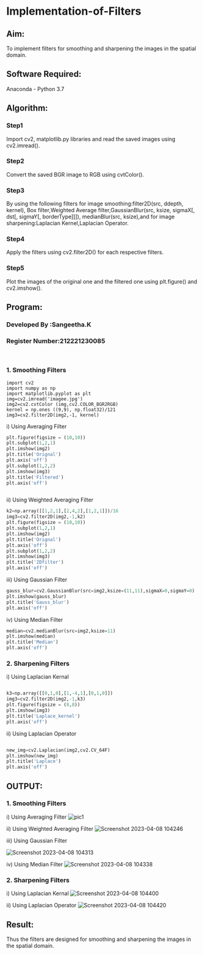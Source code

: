 # Implementation-of-Filters
## Aim:
To implement filters for smoothing and sharpening the images in the spatial domain.

## Software Required:
Anaconda - Python 3.7

## Algorithm:
### Step1
Import cv2, matplotlib.py libraries and read the saved images using cv2.imread().

### Step2
Convert the saved BGR image to RGB using cvtColor().

### Step3
By using the following filters for image smoothing:filter2D(src, ddepth, kernel), Box filter,Weighted Average filter,GaussianBlur(src, ksize, sigmaX[, dst[, sigmaY[, borderType]]]), medianBlur(src, ksize),and for image sharpening:Laplacian Kernel,Laplacian Operator.

### Step4
Apply the filters using cv2.filter2D() for each respective filters.

### Step5
Plot the images of the original one and the filtered one using plt.figure() and cv2.imshow().
## Program:
### Developed By   :Sangeetha.K
### Register Number:212221230085
</br>

### 1. Smoothing Filters
```
import cv2
import numpy as np
import matplotlib.pyplot as plt
img=cv2.imread('imagee.jpg')
img2=cv2.cvtColor (img,cv2.COLOR_BGR2RGB) 
kernel = np.ones ((9,9), np.float32)/121
img3=cv2.filter2D(img2,-1, kernel)
```
i) Using Averaging Filter
```Python
plt.figure(figsize = (10,10))
plt.subplot(1,2,1)
plt.imshow(img2)
plt.title('Orignal') 
plt.axis('off')
plt.subplot(1,2,2)
plt.imshow(img3)
plt.title('Filtered')
plt.axis('off')



```
ii) Using Weighted Averaging Filter
```Python
k2=np.array([[1,2,1],[2,4,2],[1,2,1]])/16
img3=cv2.filter2D(img2,-1,k2)
plt.figure(figsize = (10,10))
plt.subplot(1,2,1) 
plt.imshow(img2)
plt.title('Orignal') 
plt.axis('off')
plt.subplot(1,2,2)
plt.imshow(img3)
plt.title('2Dfilter') 
plt.axis('off')
```
iii) Using Gaussian Filter
```Python
gauss_blur=cv2.GaussianBlur(src=img2,ksize=(11,11),sigmaX=0,sigmaY=0)
plt.imshow(gauss_blur)
plt.title('Gauss_blur') 
plt.axis('off')
```

iv) Using Median Filter
```Python
median=cv2.medianBlur(src=img2,ksize=11)
plt.imshow(median)
plt.title('Median') 
plt.axis('off')
```

### 2. Sharpening Filters
i) Using Laplacian Kernal
```Python

k3=np.array([[0,1,0],[1,-4,1],[0,1,0]])
img3=cv2.filter2D(img2,-1,k3)
plt.figure(figsize = (8,8))
plt.imshow(img3)
plt.title('Laplace_kernel') 
plt.axis('off')

```
ii) Using Laplacian Operator
```Python

new_img=cv2.Laplacian(img2,cv2.CV_64F)
plt.imshow(new_img)
plt.title('Laplace') 
plt.axis('off')
```

## OUTPUT:
### 1. Smoothing Filters


i) Using Averaging Filter
![pic1](https://user-images.githubusercontent.com/93992063/230704670-d55a0a43-fd42-4e12-b197-14215b766699.png)


ii) Using Weighted Averaging Filter
![Screenshot 2023-04-08 104246](https://user-images.githubusercontent.com/93992063/230704680-44a72a31-b042-4dbc-9b6e-d33b683f22a8.png)


iii) Using Gaussian Filter

![Screenshot 2023-04-08 104313](https://user-images.githubusercontent.com/93992063/230704685-cc0ddb29-0850-4244-aac1-da71cc70cbe4.png)

iv) Using Median Filter
![Screenshot 2023-04-08 104338](https://user-images.githubusercontent.com/93992063/230704695-ef33e67f-0185-4e04-bf77-9f091fbbd985.png)


### 2. Sharpening Filters


i) Using Laplacian Kernal
![Screenshot 2023-04-08 104400](https://user-images.githubusercontent.com/93992063/230704700-3d00a13b-d037-497a-9c66-e502fa856684.png)


ii) Using Laplacian Operator
![Screenshot 2023-04-08 104420](https://user-images.githubusercontent.com/93992063/230704710-a49fd1fc-5b18-4c16-b806-017ed0842e43.png)


## Result:
Thus the filters are designed for smoothing and sharpening the images in the spatial domain.

